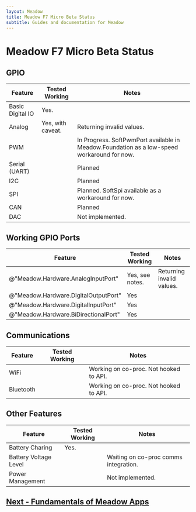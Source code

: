 ```yaml
---
layout: Meadow
title: Meadow F7 Micro Beta Status
subtitle: Guides and documentation for Meadow
---
```


# Meadow F7 Micro Beta Status

## GPIO

| Feature          | Tested Working      | Notes                             |
|------------------|---------------------|-----------------------------------|
| Basic Digital IO | Yes. | |
| Analog           | Yes, with caveat. | Returning invalid values. |
| PWM              | | In Progress. SoftPwmPort available in Meadow.Foundation as a low-speed workaround for now. |
| Serial (UART)    | | Planned |
| I2C              | | Planned |
| SPI              | | Planned. SoftSpi available as a workaround for now. |
| CAN              | | Planned |
| DAC              | | Not implemented. |

## Working GPIO Ports

| Feature          | Tested Working      | Notes                             |
|------------------|---------------------|-----------------------------------|
| @"Meadow.Hardware.AnalogInputPort" | Yes, see notes. | Returning invalid values. |
| @"Meadow.Hardware.DigitalOutputPort" | Yes | |
| @"Meadow.Hardware.DigitalInputPort" | Yes | |
| @"Meadow.Hardware.BiDirectionalPort" | Yes | |

## Communications

| Feature          | Tested Working      | Notes                             |
|------------------|---------------------|-----------------------------------|
| WiFi	| | Working on co-proc. Not hooked to API. |
| Bluetooth | | Working on co-proc. Not hooked to API. |

## Other Features

| Feature          | Tested Working      | Notes                             |
|------------------|---------------------|-----------------------------------|
| Battery Charing  | Yes. |
| Battery Voltage Level | | Waiting on co-proc comms integration. |
| Power Management | | Not implemented. |

## [Next - Fundamentals of Meadow Apps](/Guides/Meadow_Basics/Apps/)